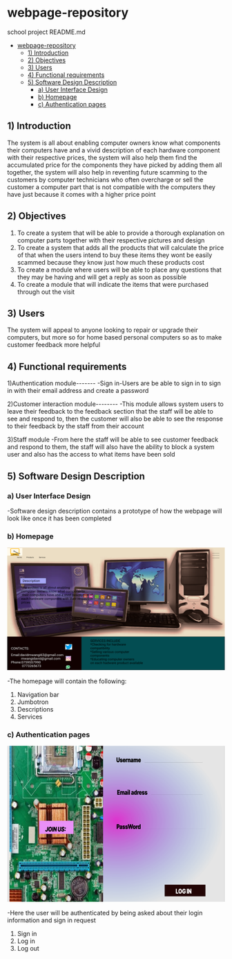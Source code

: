 # webpage-repository
school project
README.md


- [webpage-repository](#webpage-repository)
  - [1) Introduction](#1-introduction)
  - [2) Objectives](#2-objectives)
  - [3) Users](#3-users)
  - [4) Functional requirements](#4-functional-requirements)
  - [5) Software Design Description](#5-software-design-description)
    - [a) User Interface Design](#a-user-interface-design)
    - [b) Homepage](#b-homepage)
    - [c) Authentication pages](#c-authentication-pages)


## 1) Introduction
The system is all about enabling computer owners know what components their computers have and a vivid description of each hardware component with their respective prices, the system will also help them find the accumulated price for the components they have picked by adding them all together, the system will also help in reventing future scamming to the customers by computer technicians who often overcharge or sell the customer a computer part that is not compatible with the computers they have just because it comes with a higher price point 

## 2) Objectives
1.	To create a system that will be able to provide a thorough explanation on computer parts together with their respective pictures and design
2.	To create a system that adds all the products that will calculate the price of that when the users intend to buy these items they wont be easily scammed because they know just how much these products cost
3.	To create a module where users will be able to place any questions that they may be having and will get a reply as soon as possible
4.	To create a module that will indicate the items that were purchased  through out the visit



## 3) Users
The system will appeal to anyone looking to repair or upgrade their computers, but more so for home based personal computers so as to make customer feedback more helpful 

## 4) Functional requirements
1)Authentication module-------
-Sign in-Users are be able to sign in to sign in with their email address and create a password

2)Customer interaction module--------
-This module allows system users to leave their feedback to the feedback section that the staff will be able to see and respond to, then the customer will also be able to see the response to their feedback by the staff from their account


3)Staff module
-From here the staff will be able to see customer feedback and respond to them, the staff will also have the ability to block a system user and also has the access to what items have been sold




## 5) Software Design Description

### a) User Interface Design
-Software design description contains a prototype of how the webpage will look like once it has been completed

### b) Homepage


![homepage](documentation/homepage.png)


-The homepage will contain the following:
1) Navigation bar
2) Jumbotron
3) Descriptions
4) Services

### c) Authentication pages

![signup](documentation/signup.png)

-Here the user will be authenticated by being asked about their login information and sign in request
1) Sign in 
2) Log in 
3) Log out